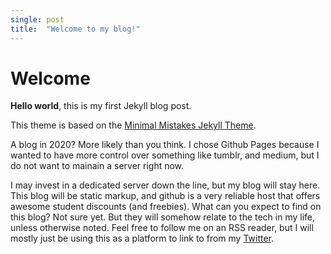 ```yaml
---
single: post
title:  "Welcome to my blog!"
---
```


# Welcome

**Hello world**, this is my first Jekyll blog post.

This theme is based on the [Minimal Mistakes Jekyll Theme](https://mmistakes.github.io/minimal-mistakes/).


A blog in 2020? More likely than you think. I chose Github Pages because I wanted to have more control over something like tumblr, and medium, but I do not want to mainain a server right now.

I may invest in a dedicated server down the line, but my blog will stay here. This blog will be static markup, and github is a very reliable host that offers awesome student discounts (and freebies). 
What can you expect to find on this blog? Not sure yet. But they will somehow relate to the tech in my life, unless otherwise noted.
Feel free to follow me on an RSS reader, but I will mostly just be using this as a platform to link to from my [Twitter](https://twitter.com/eduardolunaHTX).

